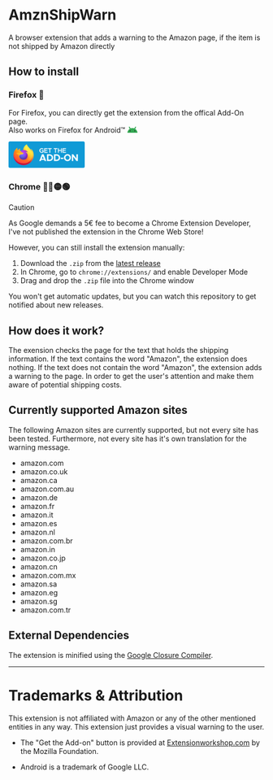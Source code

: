 # AmznShipWarn
A browser extension that adds a warning to the Amazon page, if the item is not shipped by Amazon directly

## How to install
### Firefox 🦊
For Firefox, you can directly get the extension from the offical Add-On page.  
Also works on Firefox for Android™ <img src="./android-head_flat.svg" alt="Android Robot" width="20"/>

[<img src="./get-the-addon-2020.svg" alt="get-the-addon button" width="150"/>](https://addons.mozilla.org/firefox/addon/amznshipwarn/)

### Chrome 🔵🔴🟡🟢
> [!CAUTION]
> As Google demands a 5€ fee to become a Chrome Extension Developer, I've not published the extension in the Chrome Web Store!

However, you can still install the extension manually:
1. Download the `.zip` from the [latest release](https://github.com/MrMinemeet/AmznShipWarn/releases/latest)
2. In Chrome, go to `chrome://extensions/` and enable Developer Mode
3. Drag and drop the `.zip` file into the Chrome window

You won't get automatic updates, but you can watch this repository to get notified about new releases.

## How does it work?
The exension checks the page for the text that holds the shipping information. If the text contains the word "Amazon", the extension does nothing. If the text does not contain the word "Amazon", the extension adds a warning to the page. In order to get the user's attention and make them aware of potential shipping costs.

## Currently supported Amazon sites
The following Amazon sites are currently supported, but not every site has been tested.
Furthermore, not every site has it's own translation for the warning message.

- amazon.com
- amazon.co.uk
- amazon.ca
- amazon.com.au
- amazon.de
- amazon.fr
- amazon.it
- amazon.es
- amazon.nl
- amazon.com.br
- amazon.in
- amazon.co.jp
- amazon.cn
- amazon.com.mx
- amazon.sa
- amazon.eg
- amazon.sg
- amazon.com.tr

## External Dependencies
The extension is minified using the [Google Closure Compiler](https://github.com/google/closure-compiler).

---

# Trademarks & Attribution
This extension is not affiliated with Amazon or any of the other mentioned entities in any way. This extension just provides a visual warning to the user.

* The "Get the Add-on" button  is provided at [Extensionworkshop.com](https://extensionworkshop.com/documentation/publish/promoting-your-extension/#promote-your-addon) by the Mozilla Foundation.

* Android is a trademark of Google LLC. 
